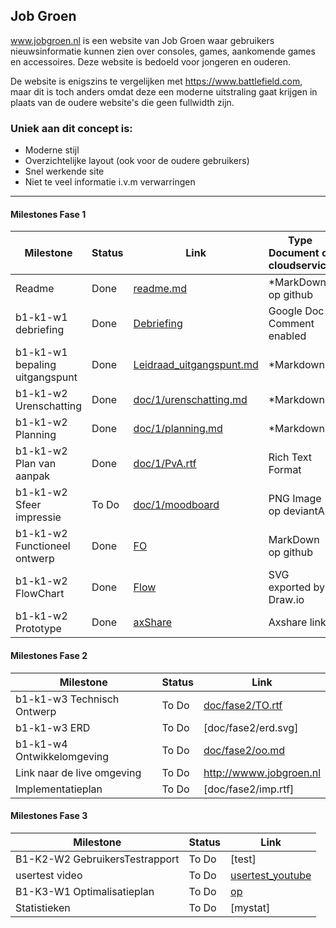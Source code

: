 ## Job Groen
www.jobgroen.nl is een website van Job Groen waar gebruikers nieuwsinformatie kunnen zien over consoles, games, aankomende games en accessoires. Deze website is bedoeld voor jongeren en ouderen.

De website is enigszins te vergelijken met https://www.battlefield.com, maar dit is toch anders omdat deze een moderne uitstraling gaat krijgen in plaats van de oudere website's die geen fullwidth zijn.

### Uniek aan dit concept is: 
 * Moderne stijl 
 * Overzichtelijke layout (ook voor de oudere gebruikers)
 * Snel werkende site
 * Niet te veel informatie i.v.m verwarringen
 
---
#### Milestones Fase 1
| Milestone  | Status | Link | Type Document of cloudservice |
| ------ |  ------ | ------ | ------ |
| Readme                         | Done  |  [readme.md]            | *MarkDown op github |
| b1-k1-w1 debriefing            | Done | [Debriefing]            | Google Doc Comment enabled |
| b1-k1-w1 bepaling uitgangspunt | Done | [Leidraad_uitgangspunt.md] | *Markdown |
| b1-k1-w2 Urenschatting         | Done | [doc/1/urenschatting.md]| *Markdown |
| b1-k1-w2 Planning              | Done | [doc/1/planning.md]     | *Markdown |
| b1-k1-w2 Plan van aanpak       | Done  | [doc/1/PvA.rtf]         | Rich Text Format |
| b1-k1-w2 Sfeer impressie       | To Do | [doc/1/moodboard]       | PNG Image op deviantArt |
| b1-k1-w2 Functioneel ontwerp   | Done | [FO]                    | MarkDown op github |
| b1-k1-w2 FlowChart             | Done | [Flow]                  | SVG exported by Draw.io |
| b1-k1-w2 Prototype             | Done | [axShare]               | Axshare link |

   [readme.md]: <https://github.com/JouwGithubNaam/myband/blob/master/readme.md>
   [Leidraad_uitgangspunt.md]: <>
   [Debriefing]: <https://github.com/Jobjeah/MyBand/blob/master/doc/1/Debriefing.docx>
   [doc/1/PvA.rtf]: <https://github.com/Jobjeah/MyBand/blob/master/doc/1/Plan%20van%20aanpak.docx>
   [doc/1/urenschatting.md]: <https://github.com/Jobjeah/MyBand/blob/master/doc/1/Urenschatting.docx>
   [doc/1/planning.md]: <>
   [doc/1/moodboard]: <https://github.com/Jobjeah/MyBand/blob/master/doc/1/Moodboard.pdf>
   [FO]: <https://github.com/Jobjeah/MyBand/blob/master/doc/1/Functioneel%20ontwerp.docx>
   [Flow]: <https://github.com/Jobjeah/MyBand/blob/master/doc/1/Flowchart.svg>
   [axShare]: <https://github.com/Jobjeah/MyBand/blob/master/doc/1/Wireframes.pdf>

#### Milestones Fase 2
| Milestone  | Status | Link |
| ------ |  ------ | ------ |
| b1-k1-w3 Technisch Ontwerp |  To Do |  [doc/fase2/TO.rtf] |
| b1-k1-w3 ERD               |  To Do |  [doc/fase2/erd.svg] |
| b1-k1-w4 Ontwikkelomgeving |  To Do |  [doc/fase2/oo.md]|
| Link naar de live omgeving |  To Do |  <http://wwww.jobgroen.nl>|
| Implementatieplan          | To Do |  [doc/fase2/imp.rtf] |

   [doc/fase2/TO.rtf]: 
   [doc/fase2/erd.svg]: 
   [doc/fase2/oo.md]: 
   [doc/fase2/imp.rtf]: 
   
#### Milestones Fase 3
| Milestone  | Status | Link |
| ------ |  ------ | ------ |
| B1-K2-W2 GebruikersTestrapport | To Do |  [test] |
| usertest video | To Do |[usertest_youtube] |
| B1-K3-W1 Optimalisatieplan | To Do |  [op] |
| Statistieken | To Do |  [mystat]|

 [usertest_youtube]:
 [test]: 
 [op]: 
 [mystat]: 
